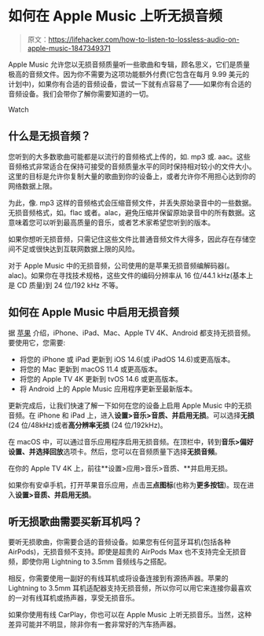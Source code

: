 # 如何在 Apple Music 上听无损音频

> 原文：<https://lifehacker.com/how-to-listen-to-lossless-audio-on-apple-music-1847349371>

Apple Music 允许您以无损音频质量听一些歌曲和专辑，顾名思义，它们是质量极高的音频文件。因为你不需要为这项功能额外付费(它包含在每月 9.99 美元的计划中)，如果你有合适的音频设备，尝试一下就有点容易了——如果你有合适的音频设备。我们会带你了解你需要知道的一切。

Watch

## 什么是无损音频？

您听到的大多数歌曲可能都是以流行的音频格式上传的，如. mp3 或. aac。这些音频格式非常适合在保持可接受的音频质量水平的同时保持相对较小的文件大小。这里的目标是允许你复制大量的歌曲到你的设备上，或者允许你不用担心达到你的网络数据上限。

为此，像. mp3 这样的音频格式会压缩音频文件，并丢失原始录音中的一些数据。无损音频格式，如。flac 或者。alac，避免压缩并保留原始录音中的所有数据。这意味着您可以听到最高质量的音乐，或者艺术家希望您听到的版本。

如果你想听无损音频，只需记住这些文件比普通音频文件大得多，因此存在存储空间不足或很快达到互联网数据上限的风险。

对于 Apple Music 中的无损音频，公司使用的是苹果无损音频编解码器(。alac)。如果你在寻找技术规格，这些文件的编码分辨率从 16 位/44.1 kHz(基本上是 CD 质量)到 24 位/192 kHz 不等。

## 如何在 Apple Music 中启用无损音频

据 [苹果](https://support.apple.com/en-us/HT212183) 介绍，iPhone、iPad、Mac、Apple TV 4K、Android 都支持无损音频。要使用它，您需要:

*   将您的 iPhone 或 iPad 更新到 iOS 14.6(或 iPadOS 14.6)或更高版本。
*   将您的 Mac 更新到 macOS 11.4 或更高版本。
*   将您的 Apple TV 4K 更新到 tvOS 14.6 或更高版本。
*   将 Android 上的 Apple Music 应用程序更新至最新版本。

更新完成后，让我们快速了解一下如何在您的设备上启用 Apple Music 中的无损音频。在 iPhone 和 iPad 上，进入**设置>音乐>音质、**并启用**无损**。可以选择**无损** (24 位/48kHz)或者**高分辨率无损** (24 位/192kHz)。

在 macOS 中，可以通过音乐应用程序启用无损音频。在顶栏中，转到**音乐>偏好设置、**并选择**回放**选项卡。然后，您可以在音频质量下选择**无损音频**。

在你的 Apple TV 4K 上，前往**设置>应用>音乐>音质、**并启用无损。

如果你有安卓手机，打开苹果音乐应用，点击**三点图标**(也称为**更多按钮**)。现在进入**设置>音质、**并启用**无损**。

## 听无损歌曲需要买新耳机吗？

要听无损歌曲，你需要合适的音频设备。如果您有任何蓝牙耳机(包括各种 AirPods)，无损音频不支持。即使是超贵的 AirPods Max 也不支持完全无损音频，即使你用 Lightning to 3.5mm 音频线与之搭配。

相反，你需要使用一副好的有线耳机或将设备连接到有源扬声器。苹果的 Lightning to 3.5mm 耳机适配器支持无损音频，所以你可以用它来连接你最喜欢的一对有线耳机或扬声器，享受无损音乐。

如果你使用有线 CarPlay，你也可以在 Apple Music 上听无损音乐。当然，这种差异可能并不明显，除非你有一套非常好的汽车扬声器。